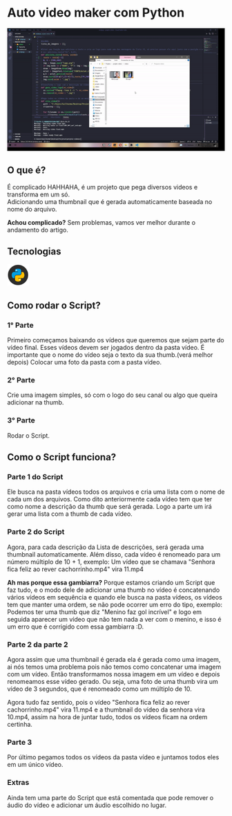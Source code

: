 # Auto video maker com Python

![PythonScript](https://github.com/guidolingip1/Python-Video-Generator/blob/master/script.gif)

## O que é?
É complicado HAHHAHA, é um projeto que pega diversos videos e transforma em um só.<br/>
Adicionando uma thumbnail que é gerada automaticamente baseada no nome do arquivo.

**Achou complicado?**
Sem problemas, vamos ver melhor durante o andamento do artigo.
## Tecnologias
<div float="left">
  <img src="https://github.com/guidolingip1/guidolingip1/blob/main/readme-assets/python.png" width="50">
</div>

## Como rodar o Script?
### 1° Parte
Primeiro começamos baixando os vídeos que queremos que sejam parte do vídeo final.
Esses vídeos devem ser jogados dentro da pasta vídeo.
É importante que o nome do vídeo seja o texto da sua thumb.(verá melhor depois)
Colocar uma foto da pasta com a pasta vídeo.

### 2° Parte
Crie uma imagem simples, só com o logo do seu canal ou algo que queira adicionar na thumb.

### 3° Parte
Rodar o Script.

## Como o Script funciona?
### Parte 1 do Script
Ele busca na pasta vídeos todos os arquivos e cria uma lista com o nome de cada um dos arquivos.
Como dito anteriormente cada vídeo tem que ter como nome a descrição da thumb que será gerada.
Logo a parte um irá gerar uma lista com a thumb de cada vídeo.

### Parte 2 do Script
Agora, para cada descrição da Lista de descrições, será gerada uma thumbnail automaticamente.
Além disso, cada vídeo é renomeado para um número múltiplo de 10 + 1, exemplo:
Um vídeo que se chamava "Senhora fica feliz ao rever cachorrinho.mp4" vira 11.mp4

**Ah mas porque essa gambiarra?**
Porque estamos criando um Script que faz tudo, e o modo dele de adicionar uma thumb no vídeo é concatenando vários vídeos em sequência e quando ele busca na pasta vídeos, os vídeos tem que manter uma ordem, se não pode ocorrer um erro do tipo, exemplo:
Podemos ter uma thumb que diz "Menino faz gol incrível" e logo em seguida aparecer um vídeo que não tem nada a ver com o menino, e isso é um erro que é corrigido com essa gambiarra :D.

### Parte 2 da parte 2
Agora assim que uma thumbnail é gerada ela é gerada como uma imagem, ai nós temos uma problema pois não temos como concatenar uma imagem com um vídeo.
Então transformamos nossa imagem em um vídeo e depois renomeamos esse vídeo gerado.
Ou seja, uma foto de uma thumb vira um vídeo de 3 segundos, que é renomeado como um múltiplo de 10.

Agora tudo faz sentido, pois o vídeo "Senhora fica feliz ao rever cachorrinho.mp4" vira 11.mp4 e a thumbnail do vídeo da senhora vira 10.mp4, assim na hora de juntar tudo, todos os vídeos ficam na ordem certinha.

### Parte 3
Por último pegamos todos os vídeos da pasta vídeo e juntamos todos eles em um único vídeo.

### Extras
Ainda tem uma parte do Script que está comentada que pode remover o áudio do vídeo e adicionar um áudio escolhido no lugar.
